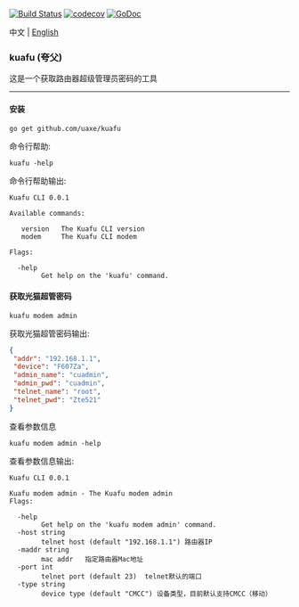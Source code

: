 
[![Build Status](https://github.com/uaxe/kuafu/workflows/GoTests/badge.svg?branch=master)](https://github.com/uaxe/kuafu/actions?query=branch%3Amaster)
[![codecov](https://codecov.io/gh/uaxe/kuafu/graph/badge.svg)](https://codecov.io/gh/uaxe/kuafu)
[![GoDoc](https://pkg.go.dev/badge/github.com/uaxe/kuafu?status.svg)](https://pkg.go.dev/github.com/uaxe/kuafu?tab=doc)


中文 | [English](./README.md)

### kuafu (夸父)
这是一个获取路由器超级管理员密码的工具

---
#### 安装

```shell
go get github.com/uaxe/kuafu
```

命令行帮助:
```shell
kuafu -help
```

命令行帮助输出:
```shell
Kuafu CLI 0.0.1

Available commands:

   version   The Kuafu CLI version
   modem     The Kuafu CLI modem

Flags:

  -help
    	Get help on the 'kuafu' command.
```
#### 获取光猫超管密码

```shell
kuafu modem admin
```

获取光猫超管密码输出:
```json
{
 "addr": "192.168.1.1",
 "device": "F607Za",
 "admin_name": "cuadmin",
 "admin_pwd": "cuadmin",
 "telnet_name": "root",
 "telnet_pwd": "Zte521"
}
```
查看参数信息
```shell
kuafu modem admin -help
```

查看参数信息输出:
```shell
Kuafu CLI 0.0.1

Kuafu modem admin - The Kuafu modem admin
Flags:

  -help
    	Get help on the 'kuafu modem admin' command.
  -host string
    	telnet host (default "192.168.1.1") 路由器IP
  -maddr string
    	mac addr   指定路由器Mac地址
  -port int
    	telnet port (default 23)  telnet默认的端口
  -type string
    	device type (default "CMCC") 设备类型，目前默认支持CMCC（移动）
```
